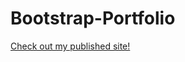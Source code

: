 # Bootstrap-Portfolio

 [Check out my published site!](https://herrenchek.github.io/Bootstrap-Portfolio/)